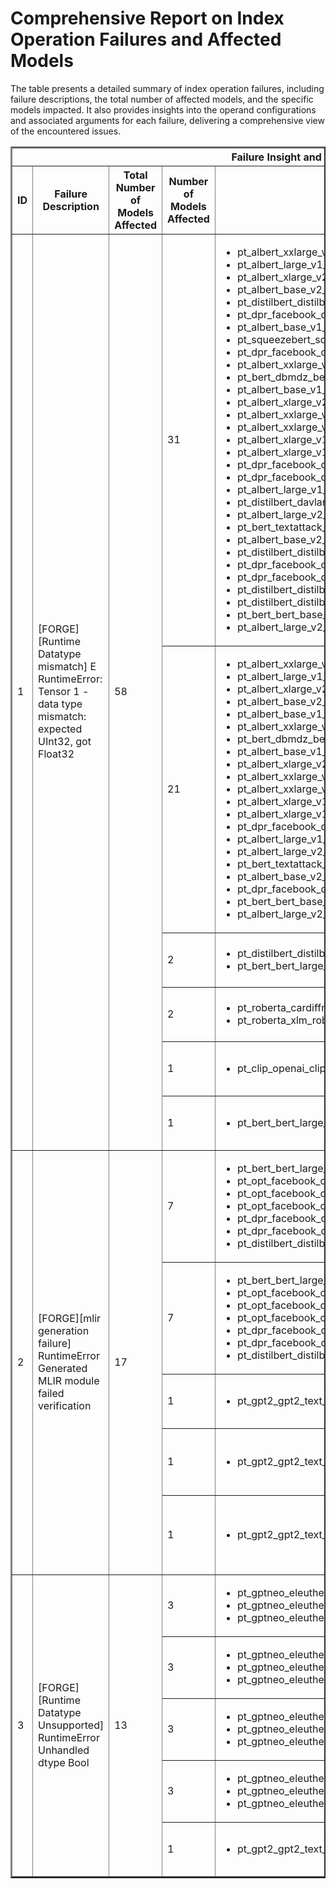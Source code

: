 <h1>Comprehensive Report on Index Operation Failures and Affected Models</h1>
<p>The table presents a detailed summary of index operation failures, including failure descriptions, the total number of affected models, and the specific models impacted. It also provides insights into the operand configurations and associated arguments for each failure, delivering a comprehensive view of the encountered issues.</p>
<table border="2">
	<thead>
		<tr style="text-align: center;">
			<th colspan="5">Failure Insight and Impacted Models</th>
			<th colspan="2">Index Operation Details</th>
		</tr>
		<tr style="text-align: center;">
			<th>ID</th>
			<th>Failure Description</th>
			<th>Total Number of Models Affected</th>
			<th>Number of Models Affected</th>
			<th>Affected Models</th>
			<th>Operands</th>
			<th>Arguments</th>
		</tr>
	</thead>
	<tbody>
		<tr>
			<td rowspan="6">1</td>
			<td rowspan="6">[FORGE][Runtime Datatype mismatch] E       RuntimeError: Tensor 1 - data type mismatch: expected UInt32, got Float32</td>
			<td rowspan="6">58</td>
			<td>31</td>
			<td><ul><li>pt_albert_xxlarge_v1_token_cls_hf</li><li>pt_albert_large_v1_token_cls_hf</li><li>pt_albert_xlarge_v2_mlm_hf</li><li>pt_albert_base_v2_token_cls_hf</li><li>pt_distilbert_distilbert_base_cased_mlm_hf</li><li>pt_dpr_facebook_dpr_ctx_encoder_multiset_base_qa_hf_context_encoder</li><li>pt_albert_base_v1_token_cls_hf</li><li>pt_squeezebert_squeezebert_squeezebert_mnli_seq_cls_hf</li><li>pt_dpr_facebook_dpr_question_encoder_multiset_base_qa_hf_question_encoder</li><li>pt_albert_xxlarge_v2_token_cls_hf</li><li>pt_bert_dbmdz_bert_large_cased_finetuned_conll03_english_token_cls_hf</li><li>pt_albert_base_v1_mlm_hf</li><li>pt_albert_xlarge_v2_token_cls_hf</li><li>pt_albert_xxlarge_v1_mlm_hf</li><li>pt_albert_xxlarge_v2_mlm_hf</li><li>pt_albert_xlarge_v1_mlm_hf</li><li>pt_albert_xlarge_v1_token_cls_hf</li><li>pt_dpr_facebook_dpr_reader_multiset_base_qa_hf_reader</li><li>pt_dpr_facebook_dpr_question_encoder_single_nq_base_qa_hf_question_encoder</li><li>pt_albert_large_v1_mlm_hf</li><li>pt_distilbert_davlan_distilbert_base_multilingual_cased_ner_hrl_token_cls_hf</li><li>pt_albert_large_v2_mlm_hf</li><li>pt_bert_textattack_bert_base_uncased_sst_2_seq_cls_hf</li><li>pt_albert_base_v2_mlm_hf</li><li>pt_distilbert_distilbert_base_multilingual_cased_mlm_hf</li><li>pt_dpr_facebook_dpr_ctx_encoder_single_nq_base_qa_hf_context_encoder</li><li>pt_dpr_facebook_dpr_reader_single_nq_base_qa_hf_reader</li><li>pt_distilbert_distilbert_base_uncased_finetuned_sst_2_english_seq_cls_hf</li><li>pt_distilbert_distilbert_base_uncased_mlm_hf</li><li>pt_bert_bert_base_uncased_mlm_hf</li><li>pt_albert_large_v2_token_cls_hf</li></ul></td>
			<td>Operand(type=Constant, name=albert.embeddings.position_ids, dtype=int64)</td>
			<td>dim : -1<br>start : 0<br>stop : 128<br>stride : 1</td>
		</tr>
		<tr>
			<td>21</td>
			<td><ul><li>pt_albert_xxlarge_v1_token_cls_hf</li><li>pt_albert_large_v1_token_cls_hf</li><li>pt_albert_xlarge_v2_mlm_hf</li><li>pt_albert_base_v2_token_cls_hf</li><li>pt_albert_base_v1_token_cls_hf</li><li>pt_albert_xxlarge_v2_token_cls_hf</li><li>pt_bert_dbmdz_bert_large_cased_finetuned_conll03_english_token_cls_hf</li><li>pt_albert_base_v1_mlm_hf</li><li>pt_albert_xlarge_v2_token_cls_hf</li><li>pt_albert_xxlarge_v1_mlm_hf</li><li>pt_albert_xxlarge_v2_mlm_hf</li><li>pt_albert_xlarge_v1_mlm_hf</li><li>pt_albert_xlarge_v1_token_cls_hf</li><li>pt_dpr_facebook_dpr_reader_multiset_base_qa_hf_reader</li><li>pt_albert_large_v1_mlm_hf</li><li>pt_albert_large_v2_mlm_hf</li><li>pt_bert_textattack_bert_base_uncased_sst_2_seq_cls_hf</li><li>pt_albert_base_v2_mlm_hf</li><li>pt_dpr_facebook_dpr_reader_single_nq_base_qa_hf_reader</li><li>pt_bert_bert_base_uncased_mlm_hf</li><li>pt_albert_large_v2_token_cls_hf</li></ul></td>
			<td>Operand(type=Constant, name=albert.embeddings.token_type_ids, dtype=int64)</td>
			<td>dim : -1<br>start : 0<br>stop : 128<br>stride : 1</td>
		</tr>
		<tr>
			<td>2</td>
			<td><ul><li>pt_distilbert_distilbert_base_cased_distilled_squad_qa_hf</li><li>pt_bert_bert_large_cased_whole_word_masking_finetuned_squad_qa_hf</li></ul></td>
			<td>Operand(type=Constant, name=bert.embeddings.position_ids, dtype=int64)</td>
			<td>dim : -1<br>start : 0<br>stop : 384<br>stride : 1</td>
		</tr>
		<tr>
			<td>2</td>
			<td><ul><li>pt_roberta_cardiffnlp_twitter_roberta_base_sentiment_seq_cls_hf</li><li>pt_roberta_xlm_roberta_base_mlm_hf</li></ul></td>
			<td>Operand(type=Constant, name=roberta.embeddings.token_type_ids, dtype=int64)</td>
			<td>dim : -1<br>start : 0<br>stop : 128<br>stride : 1</td>
		</tr>
		<tr>
			<td>1</td>
			<td><ul><li>pt_clip_openai_clip_vit_base_patch32_text_gen_hf_text</li></ul></td>
			<td>Operand(type=Constant, name=clip_model.text_model.embeddings.position_ids, dtype=int64)</td>
			<td>dim : -1<br>start : 0<br>stop : 7<br>stride : 1</td>
		</tr>
		<tr>
			<td>1</td>
			<td><ul><li>pt_bert_bert_large_cased_whole_word_masking_finetuned_squad_qa_hf</li></ul></td>
			<td>Operand(type=Constant, name=bert.embeddings.token_type_ids, dtype=int64)</td>
			<td>dim : -1<br>start : 0<br>stop : 384<br>stride : 1</td>
		</tr>
		<tr>
			<td rowspan="5">2</td>
			<td rowspan="5">[FORGE][mlir generation failure] RuntimeError Generated MLIR module failed verification</td>
			<td rowspan="5">17</td>
			<td>7</td>
			<td><ul><li>pt_bert_bert_large_cased_whole_word_masking_finetuned_squad_qa_hf</li><li>pt_opt_facebook_opt_1_3b_qa_hf</li><li>pt_opt_facebook_opt_350m_qa_hf</li><li>pt_opt_facebook_opt_125m_qa_hf</li><li>pt_dpr_facebook_dpr_reader_single_nq_base_qa_hf_reader</li><li>pt_dpr_facebook_dpr_reader_multiset_base_qa_hf_reader</li><li>pt_distilbert_distilbert_base_cased_distilled_squad_qa_hf</li></ul></td>
			<td>Operand(type=Parameter, shape=(2,), dtype=float32)</td>
			<td>dim : -1<br>start : 0<br>stop : 1<br>stride : 1</td>
		</tr>
		<tr>
			<td>7</td>
			<td><ul><li>pt_bert_bert_large_cased_whole_word_masking_finetuned_squad_qa_hf</li><li>pt_opt_facebook_opt_1_3b_qa_hf</li><li>pt_opt_facebook_opt_350m_qa_hf</li><li>pt_opt_facebook_opt_125m_qa_hf</li><li>pt_dpr_facebook_dpr_reader_single_nq_base_qa_hf_reader</li><li>pt_dpr_facebook_dpr_reader_multiset_base_qa_hf_reader</li><li>pt_distilbert_distilbert_base_cased_distilled_squad_qa_hf</li></ul></td>
			<td>Operand(type=Parameter, shape=(2,), dtype=float32)</td>
			<td>dim : -1<br>start : 1<br>stop : 2<br>stride : 1</td>
		</tr>
		<tr>
			<td>1</td>
			<td><ul><li>pt_gpt2_gpt2_text_gen_hf</li></ul></td>
			<td>Operand(type=Parameter, shape=(2304,), dtype=float32)</td>
			<td>dim : -1<br>start : 0<br>stop : 768<br>stride : 1</td>
		</tr>
		<tr>
			<td>1</td>
			<td><ul><li>pt_gpt2_gpt2_text_gen_hf</li></ul></td>
			<td>Operand(type=Parameter, shape=(2304,), dtype=float32)</td>
			<td>dim : -1<br>start : 768<br>stop : 1536<br>stride : 1</td>
		</tr>
		<tr>
			<td>1</td>
			<td><ul><li>pt_gpt2_gpt2_text_gen_hf</li></ul></td>
			<td>Operand(type=Parameter, shape=(2304,), dtype=float32)</td>
			<td>dim : -1<br>start : 1536<br>stop : 2304<br>stride : 1</td>
		</tr>
		<tr>
			<td rowspan="5">3</td>
			<td rowspan="5">[FORGE][Runtime Datatype Unsupported] RuntimeError Unhandled dtype Bool</td>
			<td rowspan="5">13</td>
			<td>3</td>
			<td><ul><li>pt_gptneo_eleutherai_gpt_neo_125m_clm_hf</li><li>pt_gptneo_eleutherai_gpt_neo_2_7b_clm_hf</li><li>pt_gptneo_eleutherai_gpt_neo_1_3b_clm_hf</li></ul></td>
			<td>Operand(type=Constant, name=model.transformer.h.0.attn.attention.bias, dtype=uint1)</td>
			<td>dim : -2<br>start : 0<br>stop : 256<br>stride : 1</td>
		</tr>
		<tr>
			<td>3</td>
			<td><ul><li>pt_gptneo_eleutherai_gpt_neo_125m_seq_cls_hf</li><li>pt_gptneo_eleutherai_gpt_neo_1_3b_seq_cls_hf</li><li>pt_gptneo_eleutherai_gpt_neo_2_7b_seq_cls_hf</li></ul></td>
			<td>Operand(type=Constant, name=model.transformer.h.0.attn.attention.bias, dtype=uint1)</td>
			<td>dim : -2<br>start : 0<br>stop : 32<br>stride : 1</td>
		</tr>
		<tr>
			<td>3</td>
			<td><ul><li>pt_gptneo_eleutherai_gpt_neo_125m_clm_hf</li><li>pt_gptneo_eleutherai_gpt_neo_2_7b_clm_hf</li><li>pt_gptneo_eleutherai_gpt_neo_1_3b_clm_hf</li></ul></td>
			<td>Operand(type=Constant, name=model.transformer.h.1.attn.attention.bias, dtype=uint1)</td>
			<td>dim : -2<br>start : 0<br>stop : 256<br>stride : 1</td>
		</tr>
		<tr>
			<td>3</td>
			<td><ul><li>pt_gptneo_eleutherai_gpt_neo_125m_seq_cls_hf</li><li>pt_gptneo_eleutherai_gpt_neo_1_3b_seq_cls_hf</li><li>pt_gptneo_eleutherai_gpt_neo_2_7b_seq_cls_hf</li></ul></td>
			<td>Operand(type=Constant, name=model.transformer.h.1.attn.attention.bias, dtype=uint1)</td>
			<td>dim : -2<br>start : 0<br>stop : 32<br>stride : 1</td>
		</tr>
		<tr>
			<td>1</td>
			<td><ul><li>pt_gpt2_gpt2_text_gen_hf</li></ul></td>
			<td>Operand(type=Constant, name=model.transformer.h.0.attn.bias, dtype=uint1)</td>
			<td>dim : -2<br>start : 0<br>stop : 256<br>stride : 1</td>
		</tr>
	</tbody>
</table>
